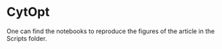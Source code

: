 # CytOpt

One can find the notebooks to reproduce the figures of the article in the Scripts folder.

